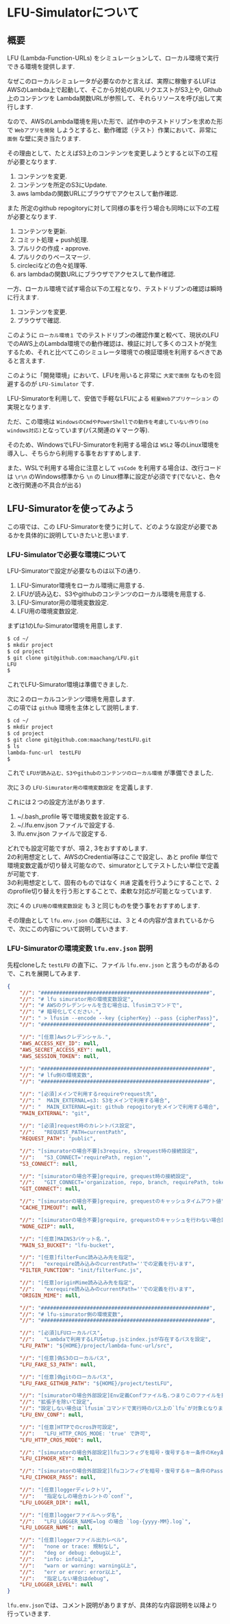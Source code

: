 # LFU-Simulatorについて

## 概要

LFU (Lambda-Function-URLs) をシミュレーションして、ローカル環境で実行できる環境を提供します.

なぜこのローカルシミュレータが必要なのかと言えば、実際に稼働するLUFはAWSのLambda上で起動して、そこから対処のURLリクエストがS3上や, Github上のコンテンツを Lambda関数URLが参照して、それらリソースを呼び出して実行します.

なので、AWSのLambda環境を用いた形で、試作中のテストドリブンを求めた形で `Webアプリを開発` しようとすると、動作確認（テスト）作業において、非常に `面倒` な壁に突き当たります.

その理由として、たとえばS3上のコンテンツを変更しようとすると以下の工程が必要となります.

1. コンテンツを変更.
2. コンテンツを所定のS3にUpdate.
3. aws lambdaの関数URLにブラウザでアクセスして動作確認.

また 所定のgithub repogitoryに対して同様の事を行う場合も同時に以下の工程が必要となります.

1. コンテンツを更新.
2. コミット処理 + push処理.
3. プルリクの作成・approve.
4. プルリクのりベースマージ.
5. circleciなどの色々処理等.
6. ars lambdaの関数URLにブラウザでアクセスして動作確認.

一方、ローカル環境で試す場合以下の工程となり、テストドリブンの確認は瞬時に行えます.

1. コンテンツを変更.
2. ブラウザで確認.

このように `ローカル環境１` でのテストドリブンの確認作業と較べて、現状のLFUでのAWS上のLambda環境での動作確認は、検証に対して多くのコストが発生するため、それと比べてこのシミュレータ環境での検証環境を利用するべきであると言えます.

このように「開発環境」において、LFUを用いると非常に `大変で面倒` なものを回避するのが `LFU-Simulator` です.

LFU-Simuratorを利用して、安価で手軽なLFUによる `軽量Webアプリケーション` の実現となります.

ただ、この環境は `WindowsのCmdやPowerShellでの動作を考慮していない作り(no windows対応)`となっています(パス関連の￥マーク等).

そのため、WindowsでLFU-Simuratorを利用する場合は `WSL2` 等のLinux環境を導入し、そちらから利用する事をおすすめします.

また、WSLで利用する場合に注意として `vsCode` を利用する場合は、改行コードは `\r\n` のWindows標準から `\n` の Linux標準に設定が必須です(でないと、色々と改行関連の不具合が出る)

## LFU-Simuratorを使ってみよう

この項では、この LFU-Simuratorを使うに対して、どのような設定が必要であるかを具体的に説明していきたいと思います.

### LFU-Simulatorで必要な環境について

LFU-Simuratorで設定が必要なものは以下の通り.

1. LFU-Simurator環境をローカル環境に用意する.
2. LFUが読み込む、S3やgithubのコンテンツのローカル環境を用意する.
3. LFU-Simurator用の環境変数設定.
4. LFU用の環境変数設定.

まずは1のLfu-Simurator環境を用意します.

~~~sh
$ cd ~/
$ mkdir project
$ cd project
$ git clone git@github.com:maachang/LFU.git
LFU
$
~~~

これでLFU-Simurator環境は準備できました.

次に２のローカルコンテンツ環境を用意します.<br>
この項では `github` 環境を主体として説明します.

~~~sh
$ cd ~/
$ mkdir project
$ cd project
$ git clone git@github.com:maachang/testLFU.git
$ ls
lambda-func-url  testLFU
$
~~~

これで `LFUが読み込む、S3やgithubのコンテンツのローカル環境` が準備できました.

次に３の `LFU-Simurator用の環境変数設定` を定義します.

これには２つの設定方法があります.

1. ~/.bash_profile 等で環境変数を設定する.
2. ~/.lfu.env.json ファイルで設定する.
3. lfu.env.json ファイルで設定する.

どれでも設定可能ですが、項２, 3をおすすめします.<br>
2の利用想定として、AWSのCredential等はここで設定し、あと profile 単位で環境変数定義が切り替え可能なので、simuratorとしてテストしたい単位で定義が可能です.<br>
3の利用想定として、固有のものではなく `共通` 定義を行うようにすることで、2のprofile切り替えを行う形とすることで、柔軟な対応が可能となっています.

次に４の `LFU用の環境変数設定` も３と同じものを使う事をおすすめします.

その理由として `lfu.env.json` の雛形には、３と４の内容が含まれているからで、次にこの内容について説明していきます.

### LFU-Simuratorの環境変数 `lfu.env.json` 説明

先程cloneした `testLFU` の直下に、ファイル `lfu.env.json` と言うものがあるので、これを展開してみます.

~~~json
{
    "//": "#######################################################",
    "//": "# lfu simurator用の環境変数設定",
    "//": "# AWSのクレデンシャルを含む場合は、lfusimコマンドで",
    "//": "# 暗号化してください.",
    "//": " > lfusim --encode --key {cipherKey} --pass {cipherPass}",
    "//": "#######################################################",

    "//": "[任意]Awsクレデンシャル.",
    "AWS_ACCESS_KEY_ID": null,
    "AWS_SECRET_ACCESS_KEY": null,
    "AWS_SESSION_TOKEN": null,
    
    "//": "#######################################################",
    "//": "# lfu側の環境変数",
    "//": "#######################################################",

    "//": "[必須]メインで利用するrequireやrequest先",
    "//": "  MAIN_EXTERNAL=s3: S3をメインで利用する場合",
    "//": "  MAIN_EXTERNAL=git: github repogitoryをメインで利用する場合",
    "MAIN_EXTERNAL": "git",
    
    "//": "[必須]request時のカレントパス設定",
    "//":   "REQUEST_PATH=currentPath",
    "REQUEST_PATH": "public",

    "//": "[simuratorの場合不要]s3require, s3request時の接続設定",
    "//":   "S3_CONNECT='requirePath, region'",
    "S3_CONNECT": null,

    "//": "[simuratorの場合不要]grequire, grequest時の接続設定",
    "//":   "GIT_CONNECT='organization, repo, branch, requirePath, token'",
    "GIT_CONNECT": null,

    "//": "[simuratorの場合不要]grequire, grequestのキャッシュタイムアウト値",
    "CACHE_TIMEOUT": null,

    "//": "[simuratorの場合不要]grequire, grequestのキャッシュを行わない場合設定します",
    "NONE_GZIP": null,

    "//": "[任意]MAINS3バケット名.",
    "MAIN_S3_BUCKET": "lfu-bucket",

    "//": "[任意]filterFunc読み込み先を指定",
    "//":   "exrequire読み込みのcurrentPath=''での定義を行います",
    "FILTER_FUNCTION": "init/filterFunc.js",

    "//": "[任意]originMime読み込み先を指定",
    "//":   "exrequire読み込みのcurrentPath=''での定義を行います",
    "ORIGIN_MIME": null,

    "//": "#######################################################",
    "//": "# lfu-simurator側の環境変数",
    "//": "#######################################################",

    "//": "[必須]LFUローカルパス",
    "//":   "Lambdaで利用するLFUSetup.jsとindex.jsが存在するパスを設定",
    "LFU_PATH": "${HOME}/project/lambda-func-url/src",

    "//": "[任意]偽S3のローカルパス",
    "LFU_FAKE_S3_PATH": null,

    "//": "[任意]偽gitのローカルパス",
    "LFU_FAKE_GITHUB_PATH": "${HOME}/project/testLFU",

    "//": "[simuratorの場合外部設定]Env定義Confファイル名.つまりこのファイルを指定します",
    "//": "拡張子を除いて設定",
    "//": "設定しない場合は`lfusim`コマンドで実行時のパス上の`lfu`が対象となります",
    "LFU_ENV_CONF": null,

    "//": "[任意]HTTPでのcros許可設定",
    "//":   "LFU_HTTP_CROS_MODE: 'true' で許可",
    "LFU_HTTP_CROS_MODE": null,

    "//": "[simuratorの場合外部設定]lfuコンフィグを暗号・復号するキー条件のKey条件",
    "LFU_CIPHOER_KEY": null,

    "//": "[simuratorの場合外部設定]lfuコンフィグを暗号・復号するキー条件のPass条件",
    "LFU_CIPHOER_PASS": null,

    "//": "[任意]loggerディレクトリ",
    "//":   "指定なしの場合カレントの`conf`",
    "LFU_LOGGER_DIR": null,

    "//": "[任意]loggerファイルヘッダ名",
    "//":   "LFU_LOGGER_NAME=log の場合 `log-{yyyy-MM}.log`",
    "LFU_LOGGER_NAME": null,

    "//": "[任意]loggerファイル出力レベル",
    "//":   "none or trace: 規制なし",
    "//":   "deg or debug: debug以上",
    "//":   "info: info以上",
    "//":   "warn or warning: warning以上",
    "//":   "err or error: error以上",
    "//":   "指定しない場合はdebug",
    "LFU_LOGGER_LEVEL": null
}
~~~

`lfu.env.json`では、コメント説明がありますが、具体的な内容説明を以降より行っていきます.


